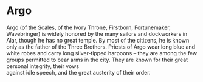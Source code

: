 # Argo

Argo (of the Scales, of the Ivory Throne, Firstborn, Fortunemaker, Wavebringer)
is widely honored by the many sailors and dockworkers in Alar, though he has no
great temple.  By most of the citizens, he is known only as the father of the
Three Brothers.  Priests of Argo wear long blue and white robes and carry long
silver-tipped harpoons – they are among the few groups permitted to bear arms 
in the city.  They are known for their great personal integrity, their vows    
against idle speech, and the great austerity of their order.
